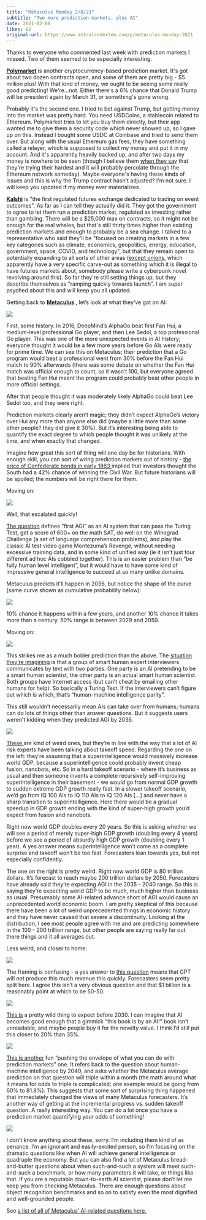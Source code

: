 ```yaml
---
title: "Metaculus Monday 2/8/21"
subtitle: "Two more prediction markets, plus AI"
date: 2021-02-08
likes: 62
original-url: https://www.astralcodexten.com/p/metaculus-monday-2821
---
```

Thanks to everyone who commented last week with prediction markets I missed. Two of them seemed to be especially interesting.

 **[Polymarket](https://polymarket.com/)** is another cryptocurrency-based prediction market. It's got about two dozen contracts open, and some of them are pretty big - $5 million plus! With that kind of money, we ought to be seeing some really good predicting! We're...not. Either there's a 6% chance that Donald Trump will be president again by March 31, or something's gone wrong. 

Probably it's the second one. I tried to bet against Trump, but getting money into the market was pretty hard. You need USDCoins, a stablecoin related to Ethereum. Polymarket tries to let you buy them directly, but their app wanted me to give them a security code which never showed up, so I gave up on this. Instead I bought some USDC at Coinbase and tried to send them over. But along with the usual Ethereum gas fees, they have something called a relayer, which is supposed to collect my money and put it in my account. And it's apparently heavily backed up, and after two days my money is nowhere to be seen (though I believe them [when they say](https://polymarket.medium.com/polymarket-relayer-community-announcement-31ac3b64c09d) that they're trying their hardest and it will probably percolate through the Ethereum network someday). Maybe everyone's having these kinds of issues and this is why the Trump contract hasn't adjusted? I'm not sure. I will keep you updated if my money ever materializes.

 **[Kalshi](https://kalshi.com/)** is "the first regulated futures exchange dedicated to trading on event outcomes". As far as I can tell they actually did it. They got the government to agree to let them run a prediction market, regulated as investing rather than gambling. There will be a $25,000 max on contracts, so it might not be enough for the real whales, but that's still thirty times higher than existing prediction markets and enough to probably be a sea change. I talked to a representative who said they'll be "focused on creating markets in a few key categories such as climate, economics, geopolitics, energy, education, government, space, COVID, and technology", but that they remain open to potentially expanding to all sorts of other areas ([except onions,](https://en.wikipedia.org/wiki/Onion_Futures_Act) which apparently have a very specific carve-out as something which it is illegal to have futures markets about, somebody please write a cyberpunk novel revolving around this). So far they're still setting things up, but they describe themselves as "ramping quickly towards launch". I am super psyched about this and will keep you all updated.

Getting back to **[Metaculus](https://www.metaculus.com/questions/)** , let’s look at what they’ve got on AI:

[![](https://substackcdn.com/image/fetch/w_1456,c_limit,f_auto,q_auto:good,fl_progressive:steep/https%3A%2F%2Fbucketeer-e05bbc84-baa3-437e-9518-adb32be77984.s3.amazonaws.com%2Fpublic%2Fimages%2F29d3cefe-10fa-400d-accb-e8a417313844_1043x214.png)](https://substackcdn.com/image/fetch/f_auto,q_auto:good,fl_progressive:steep/https%3A%2F%2Fbucketeer-e05bbc84-baa3-437e-9518-adb32be77984.s3.amazonaws.com%2Fpublic%2Fimages%2F29d3cefe-10fa-400d-accb-e8a417313844_1043x214.png)

First, some history. In 2016, DeepMind’s AlphaGo beat first Fan Hui, a medium-level professional Go player, and then Lee Sedol, a top professional Go player. This was one of the more unexpected events in AI history; everyone thought it would be a few more years before Go AIs were ready for prime time. We can see this on Metaculus; their prediction that a Go program would beat a professional went from 30% before the Fan Hui match to 90% afterwards (there was some debate on whether the Fan Hui match was official enough to count, so it wasn’t 100, but everyone agreed that beating Fan Hui meant the program could probably beat other people in more official settings.  
  
After that people thought it was moderately likely AlphaGo could beat Lee Sedol too, and they were right.

Prediction markets clearly aren’t magic; they didn’t expect AlphaGo’s victory over Hui any more than anyone else did (maybe a little more than some other people? they did give it 30%). But it’s interesting being able to quantify the exact degree to which people thought it was unlikely at the time, and when exactly that changed. 

Imagine how great this sort of thing will one day be for historians. With enough skill, you can sort of wring prediction markets out of history - [the price of Confederate bonds in early 1863 ](https://www.nber.org/system/files/working_papers/w13567/w13567.pdf)implied that investors thought the South had a 42% chance of winning the Civil War. But future historians will be spoiled; the numbers will be right there for them.

Moving on:

[![](https://substackcdn.com/image/fetch/w_1456,c_limit,f_auto,q_auto:good,fl_progressive:steep/https%3A%2F%2Fbucketeer-e05bbc84-baa3-437e-9518-adb32be77984.s3.amazonaws.com%2Fpublic%2Fimages%2F24018e51-5fc6-47a7-8842-dcc96ff01564_868x178.png)](https://substackcdn.com/image/fetch/f_auto,q_auto:good,fl_progressive:steep/https%3A%2F%2Fbucketeer-e05bbc84-baa3-437e-9518-adb32be77984.s3.amazonaws.com%2Fpublic%2Fimages%2F24018e51-5fc6-47a7-8842-dcc96ff01564_868x178.png)

Well, that escalated quickly!

[The question](https://www.metaculus.com/questions/3479/when-will-the-first-artificial-general-intelligence-system-be-devised-tested-and-publicly-known-of/) defines “first AGI” as an AI system that can pass the Turing Test, get a score of 600+ on the math SAT, do well on the Winograd Challenge (a set of language comprehension problems), and play the classic AI test video game Montezuma’s Revenge, without needing excessive training data, and in some kind of unified way (ie it isn’t just four different ad hoc AIs cobbled together). This is an easier problem than “be fully human level intelligent”, but it would have to have some kind of impressive general intelligence to succeed at so many unlike domains. 

Metaculus predicts it’ll happen in 2036, but notice the shape of the curve (same curve shown as cumulative probability below):

[![](https://substackcdn.com/image/fetch/w_1456,c_limit,f_auto,q_auto:good,fl_progressive:steep/https%3A%2F%2Fbucketeer-e05bbc84-baa3-437e-9518-adb32be77984.s3.amazonaws.com%2Fpublic%2Fimages%2F60698b44-9657-4dd0-abfb-fe014a7c3d4c_930x310.png)](https://substackcdn.com/image/fetch/f_auto,q_auto:good,fl_progressive:steep/https%3A%2F%2Fbucketeer-e05bbc84-baa3-437e-9518-adb32be77984.s3.amazonaws.com%2Fpublic%2Fimages%2F60698b44-9657-4dd0-abfb-fe014a7c3d4c_930x310.png)

10% chance it happens within a few years, and another 10% chance it takes more than a century. 50% range is between 2029 and 2059. 

Moving on:

[![](https://substackcdn.com/image/fetch/w_1456,c_limit,f_auto,q_auto:good,fl_progressive:steep/https%3A%2F%2Fbucketeer-e05bbc84-baa3-437e-9518-adb32be77984.s3.amazonaws.com%2Fpublic%2Fimages%2Fc1ab0ae9-c05e-4c39-ac43-3ce0e2083630_527x237.png)](https://substackcdn.com/image/fetch/f_auto,q_auto:good,fl_progressive:steep/https%3A%2F%2Fbucketeer-e05bbc84-baa3-437e-9518-adb32be77984.s3.amazonaws.com%2Fpublic%2Fimages%2Fc1ab0ae9-c05e-4c39-ac43-3ce0e2083630_527x237.png)

This strikes me as a much bolder prediction than the above. The [situation they’re imagining](https://www.metaculus.com/questions/384/human-machine-intelligence-parity-by-2040/) is that a group of smart human expert interviewers communicates by text with two parties. One party is an AI pretending to be a smart human scientist, the other party is an actual smart human scientist. Both groups have Internet access (but can’t cheat by emailing other humans for help). So basically a Turing Test. If the interviewers can’t figure out which is which, that’s “human-machine intelligence parity”.

This still wouldn’t necessarily mean AIs can take over from humans; humans can do lots of things other than answer questions. But it suggests users weren’t kidding when they predicted AGI by 2036.

[![](https://substackcdn.com/image/fetch/w_1456,c_limit,f_auto,q_auto:good,fl_progressive:steep/https%3A%2F%2Fbucketeer-e05bbc84-baa3-437e-9518-adb32be77984.s3.amazonaws.com%2Fpublic%2Fimages%2Fb2d46185-7df2-4f78-ad4c-3305385f3010_1019x214.png)](https://substackcdn.com/image/fetch/f_auto,q_auto:good,fl_progressive:steep/https%3A%2F%2Fbucketeer-e05bbc84-baa3-437e-9518-adb32be77984.s3.amazonaws.com%2Fpublic%2Fimages%2Fb2d46185-7df2-4f78-ad4c-3305385f3010_1019x214.png)

[These ](https://www.metaculus.com/questions/736/will-there-be-a-complete-4-year-interval-in-which-world-output-doubles-before-the-first-1-year-interval-in-which-world-output-doubles/)are kind of weird ones, but they’re in line with the way that a lot of AI risk experts have been talking about takeoff speed. Regarding the one on the left: they’re assuming that a superintelligence would massively increase world GDP, because a superintelligence could probably invent cheap fusion, nanobots, etc. So in a hard takeoff scenario - where it’s business as usual and then someone invents a complete recursively self-improving superintelligence in their basement - we would go from normal GDP growth to sudden extreme GDP growth really fast. In a slower takeoff scenario, we’d go from IQ 100 AIs to IQ 110 AIs to IQ 120 AIs […] and never have a sharp transition to superintelligence. Here there would be a gradual speedup in GDP growth ending with the kind of super-high growth you’d expect from fusion and nanobots.

Right now world GDP doubles every 20 years. So this is asking whether we will see a period of merely super-high GDP growth (doubling every 4 years) before we see a period of absurdly high GDP growth (doubling every 1 year). A yes answer means superintelligence won’t come as a complete surprise and takeoff won’t be too fast. Forecasters lean towards yes, but not especially confidently.

The one on the right is pretty weird. Right now world GDP is 80 trillion dollars. It’s forecast to reach maybe 200 trillion dollars by 2050. Forecasters have already said they’re expecting AGI in the 2035 - 2040 range. So this is saying they’re expecting world GDP to be much, much higher than business as usual. Presumably some AI-related advance short of AGI would cause an unprecedented world economic boom. I am pretty skeptical of this because there have been a lot of weird unprecedented things in economic history and they have never caused that severe a discontinuity. Looking at the distribution, I see most people agree with me and are predicting somewhere in the 100 - 200 trillion range, but other people are saying really far out there things and it all averages out.

Less weird, and closer to home:

[![](https://substackcdn.com/image/fetch/w_1456,c_limit,f_auto,q_auto:good,fl_progressive:steep/https%3A%2F%2Fbucketeer-e05bbc84-baa3-437e-9518-adb32be77984.s3.amazonaws.com%2Fpublic%2Fimages%2Fae9db53d-6588-4e6a-aefc-eb8bfcd27bbf_478x221.png)](https://substackcdn.com/image/fetch/f_auto,q_auto:good,fl_progressive:steep/https%3A%2F%2Fbucketeer-e05bbc84-baa3-437e-9518-adb32be77984.s3.amazonaws.com%2Fpublic%2Fimages%2Fae9db53d-6588-4e6a-aefc-eb8bfcd27bbf_478x221.png)

The framing is confusing - a yes answer to [this question](https://www.metaculus.com/questions/5118/will-robin-hanson-win-a-bet-that-the-gpt-line-of-language-models-will-generate--1bn-in-customer-revenue-by-2025/) means that GPT will _not_ produce this much revenue this quickly. Forecasters seem pretty split here. I agree this isn’t a very obvious question and that $1 billion is a reasonably point at which to be 50-50.

[![](https://substackcdn.com/image/fetch/w_1456,c_limit,f_auto,q_auto:good,fl_progressive:steep/https%3A%2F%2Fbucketeer-e05bbc84-baa3-437e-9518-adb32be77984.s3.amazonaws.com%2Fpublic%2Fimages%2F1929770d-a9f2-40d4-a9eb-ef09b157c3b8_404x182.png)](https://substackcdn.com/image/fetch/f_auto,q_auto:good,fl_progressive:steep/https%3A%2F%2Fbucketeer-e05bbc84-baa3-437e-9518-adb32be77984.s3.amazonaws.com%2Fpublic%2Fimages%2F1929770d-a9f2-40d4-a9eb-ef09b157c3b8_404x182.png)

[This is](https://www.metaculus.com/questions/5587/ai-ny-times-best-seller-before-2030/) a pretty wild thing to expect before 2030. I can imagine that AI becomes good enough that a gimmick “this book is by an AI!” book isn’t unreadable, and maybe people buy it for the novelty value. I think I’d still put this closer to 20% than 35%.

[![](https://substackcdn.com/image/fetch/w_1456,c_limit,f_auto,q_auto:good,fl_progressive:steep/https%3A%2F%2Fbucketeer-e05bbc84-baa3-437e-9518-adb32be77984.s3.amazonaws.com%2Fpublic%2Fimages%2F4aeb74dd-f8e3-4e91-aab2-52bd5923093d_400x180.png)](https://substackcdn.com/image/fetch/f_auto,q_auto:good,fl_progressive:steep/https%3A%2F%2Fbucketeer-e05bbc84-baa3-437e-9518-adb32be77984.s3.amazonaws.com%2Fpublic%2Fimages%2F4aeb74dd-f8e3-4e91-aab2-52bd5923093d_400x180.png)

[This is another](https://www.metaculus.com/questions/1394/will-ai-progress-surprise-us/) fun “pushing the envelope of what you can do with prediction markets” one. It refers back to the question about human-machine intelligence by 2040, and asks whether the Metaculus average prediction on that question will triple within a month (the math around what it means for odds to triple is complicated; one example would be going from 60% to 81.8%). This suggests that some sort of surprising thing happened that immediately changed the views of many Metaculus forecasters. It’s another way of getting at the incremental progress vs. sudden takeoff question. A really interesting way. You can do a lot once you have a prediction market quantifying your odds of something!

[![](https://substackcdn.com/image/fetch/w_1456,c_limit,f_auto,q_auto:good,fl_progressive:steep/https%3A%2F%2Fbucketeer-e05bbc84-baa3-437e-9518-adb32be77984.s3.amazonaws.com%2Fpublic%2Fimages%2F5f5a6984-c6c3-4849-b57d-20de3facee80_879x210.png)](https://substackcdn.com/image/fetch/f_auto,q_auto:good,fl_progressive:steep/https%3A%2F%2Fbucketeer-e05bbc84-baa3-437e-9518-adb32be77984.s3.amazonaws.com%2Fpublic%2Fimages%2F5f5a6984-c6c3-4849-b57d-20de3facee80_879x210.png)

I don’t know anything about these, sorry. I’m including them kind of as penance. I’m an ignorant and easily-excited person, so I’m focusing on the dramatic questions like when AI will achieve general intelligence or quadruple the economy. But you can also find a lot of Metaculus bread-and-butter questions about when such-and-such a system will meet such-and-such a benchmark, or how many parameters it will take, or things like that. If you are a reputable down-to-earth AI scientist, please don’t let me keep you from checking Metaculus. There are enough questions about object recognition benchmarks and so on to satisfy even the most dignified and well-grounded people.

See [a list of all of Metaculus’ AI-related questions here.](https://www.metaculus.com/questions/?search=cat:comp-sci--ai-and-machinelearning)
